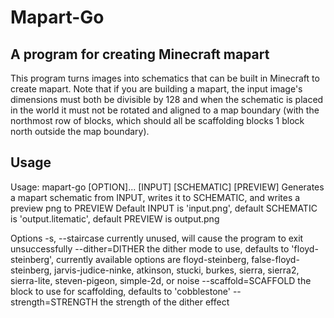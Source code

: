 # Mapart-Go
## A program for creating Minecraft mapart
This program turns images into schematics that can be built in Minecraft to create mapart. Note that if you are building a mapart, the input image's dimensions must both be divisible by 128 and when the schematic is placed in the world it must not be rotated and aligned to a map boundary (with the northmost row of blocks, which should all be scaffolding blocks 1 block north outside the map boundary).
## Usage
Usage: mapart-go [OPTION]... [INPUT] [SCHEMATIC] [PREVIEW]
Generates a mapart schematic from INPUT, writes it to SCHEMATIC, and writes a preview png to PREVIEW
Default INPUT is 'input.png', default SCHEMATIC is 'output.litematic', default PREVIEW is output.png

Options
-s, --staircase    	currently unused, will cause the program to exit unsuccessfully
--dither=DITHER    	the dither mode to use, defaults to 'floyd-steinberg', currently available options are floyd-steinberg, false-floyd-steinberg,
	jarvis-judice-ninke, atkinson, stucki, burkes, sierra, sierra2, sierra-lite, steven-pigeon, simple-2d, or noise
--scaffold=SCAFFOLD	the block to use for scaffolding, defaults to 'cobblestone'
--strength=STRENGTH	the strength of the dither effect

